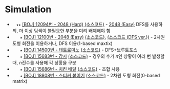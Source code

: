 # Simulation
* `　★★` [[BOJ] 12094번 - 2048 (Hard)](https://www.acmicpc.net/problem/12094) [(소스코드)](./src/boj_12094.cpp) - [2048 (Easy)](https://www.acmicpc.net/problem/12100) DFS를 사용하되, 더 이상 탐색이 불필요한 부분을 미리 배제해야 함
* `　　★` [[BOJ] 12100번 - 2048 (Easy)](https://www.acmicpc.net/problem/12100) [(소스코드)](./src/boj_12100.cpp), [(소스코드 (DFS ver.))](./src/boj_12100_dfs.cpp) - 2차원 도형 회전을 이용하거나, DFS 이용(1-based maxtix)
* `　　★` [[BOJ] 14500번 - 테트로미노](https://www.acmicpc.net/problem/14500) [(소스코드)](./src/boj_14500.cpp) - DFS+브루트포스
* `　　★` [[BOJ] 15683번 - 감시](https://www.acmicpc.net/problem/15683) [(소스코드)](./src/boj_15683.cpp) - 경우의 수가 <i>n</i>인 상황이 여러 번 발생할 때, <i>n</i>진수를 사용해 각 상황을 구분
* `　　★` [[BOJ] 15686번 - 치킨 배달](https://www.acmicpc.net/problem/15686) [(소스코드)](./src/boj_15686.cpp) - 조합 사용 
* `　　★` [[BOJ] 18808번 - 스티커 붙이기](https://www.acmicpc.net/problem/18808) [(소스코드)](./src/boj_18808.cpp) - 2차원 도형 회전(0-based matrix)